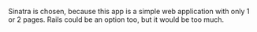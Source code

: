 Sinatra is chosen, because this app is a simple web application with only 1 or 2 pages.
Rails could be an option too, but it would be too much.

